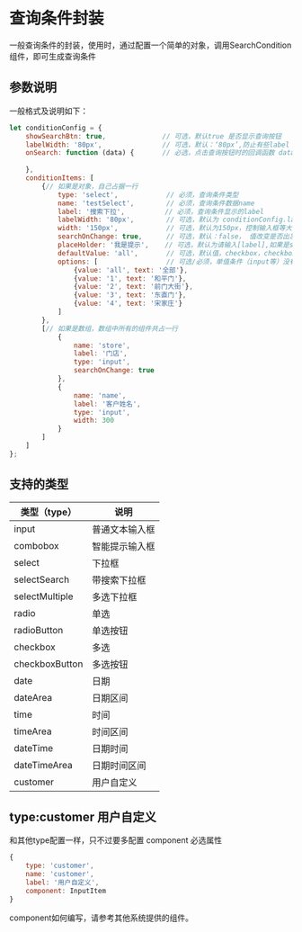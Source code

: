 # 查询条件封装
一般查询条件的封装，使用时，通过配置一个简单的对象，调用SearchCondition组件，即可生成查询条件
## 参数说明
一般格式及说明如下：
```javascript
let conditionConfig = {
    showSearchBtn: true,              // 可选，默认true 是否显示查询按钮
    labelWidth: '80px',               // 可选，默认：‘80px’,防止有些label text太长，这里给个全局设置，每个条件可以覆盖这个属性。
    onSearch: function (data) {       // 必选，点击查询按钮时的回调函数 data为所有的查询条件数据，可以在这个函数中发起请求等操作。
        
    },
    conditionItems: [
        {// 如果是对象，自己占据一行
            type: 'select',            // 必须，查询条件类型
            name: 'testSelect',        // 必须，查询条件数据name
            label: '搜索下拉',          // 必须，查询条件显示的label
            labelWidth: '80px',        // 可选，默认为 conditionConfig.labelWidth，如果是Number类型，默认单位为px
            width: '150px',            // 可选，默认为150px，控制输入框等大小，如果是Number类型，默认单位为px
            searchOnChange: true,      // 可选，默认：false， 值改变是否出发onSearch函数
            placeHolder: '我是提示',    // 可选，默认为请输入[label],如果是select等选择类型，默认为：请选择[label]
            defaultValue: 'all',       // 可选，默认值，checkbox，checkboxButton这个值为数组。
            options: [                 // 可选/必须，单值条件（input等）没有这个属性，多值条件（checkbox，checkboxButton,radioButton等）组件专用属性
                {value: 'all', text: '全部'},
                {value: '1', text: '和平门'},
                {value: '2', text: '前门大街'},
                {value: '3', text: '东直门'},
                {value: '4', text: '宋家庄'}
            ]
        },
        [// 如果是数组，数组中所有的组件共占一行
            {
                name: 'store',
                label: '门店',
                type: 'input',
                searchOnChange: true
            },
            {
                name: 'name',
                label: '客户姓名',
                type: 'input',
                width: 300
            }
        ]
    ]
};
```
## 支持的类型

| 类型（type） | 说明 |
| ----------- | --- |
|input|普通文本输入框|
|combobox|智能提示输入框|
|select|下拉框|
|selectSearch|带搜索下拉框|
|selectMultiple|多选下拉框|
|radio|单选|
|radioButton|单选按钮|
|checkbox|多选|
|checkboxButton|多选按钮|
|date|日期|
|dateArea|日期区间|
|time|时间|
|timeArea|时间区间|
|dateTime|日期时间|
|dateTimeArea|日期时间区间|
|customer|用户自定义|

## type:customer 用户自定义
和其他type配置一样，只不过要多配置 component 必选属性
```javascript
{
    type: 'customer',
    name: 'customer',
    label: '用户自定义',
    component: InputItem
}
```
component如何编写，请参考其他系统提供的组件。